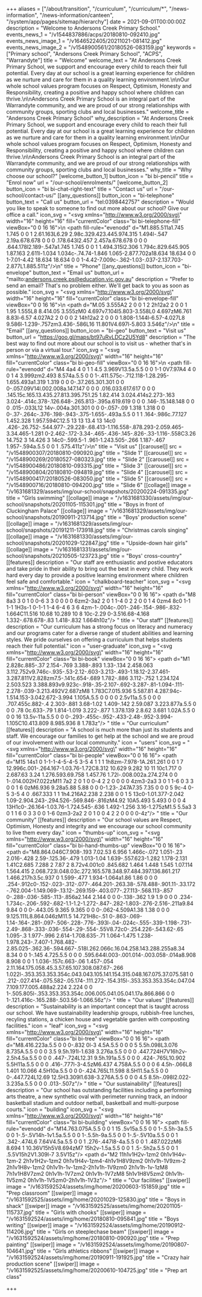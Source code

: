 +++
aliases = ["/about/transition", "/curriculum", "/curriculum/*", "/news-information", "/news-information/canteen", "/system/app/pages/sitemap/hierarchy"]
date = 2021-09-01T00:00:00Z
description = "Welcome to Andersons Creek Primary School."
events_news_1 = "/v1544837886/acps/20180810-092410.jpg"
events_news_image_1 = "/v1646522405/20211021-081412.jpg"
events_news_image_2 = "/v1548900561/20180526-083159.jpg"
keywords = ["Primary school", "Andersons Creek Primary School", "ACPS", "Warrandyte"]
title = "Welcome"
welcome_text = "At Andersons Creek Primary School, we support and encourage every child to reach their full potential. Every day at our school is a great learning experience for children as we nurture and care for them in a quality learning environment.\n\nOur whole school values program focuses on Respect, Optimism, Honesty and Responsibility, creating a positive and happy school where children can thrive.\n\nAndersons Creek Primary School is an integral part of the Warrandyte community, and we are proud of our strong relationships with community groups, sporting clubs and local businesses."
welcome_title = "Andersons Creek Primary School"
why_description = "At Andersons Creek Primary School, we support and encourage every child to reach their full potential. Every day at our school is a great learning experience for children as we nurture and care for them in a quality learning environment.\n\nOur whole school values program focuses on Respect, Optimism, Honesty and Responsibility, creating a positive and happy school where children can thrive.\n\nAndersons Creek Primary School is an integral part of the Warrandyte community, and we are proud of our strong relationships with community groups, sporting clubs and local businesses."
why_title = "Why choose our school?"
[welcome_button_1]
button_icon = "bi bi-pencil"
title = "Enrol now"
url = "/our-school/enrolments/"
[welcome_button_2]
button_icon = "bi bi-chat-right-text"
title = "Contact us"
url = "/our-school/contact-us/"
[[any_questions]]
button_icon = "bi-telephone"
button_text = "Call us"
button_url = "tel:0398442757"
description = "Would you like to speak to someone to find out more about our school? Give our office a call."
icon_svg = "<svg xmlns=\"http://www.w3.org/2000/svg\" width=\"16\" height=\"16\" fill=\"currentColor\" class=\"bi bi-telephone-fill\" viewBox=\"0 0 16 16\">\n  <path fill-rule=\"evenodd\" d=\"M1.885.511a1.745 1.745 0 0 1 2.61.163L6.29 2.98c.329.423.445.974.315 1.494l-.547 2.19a.678.678 0 0 0 .178.643l2.457 2.457a.678.678 0 0 0 .644.178l2.189-.547a1.745 1.745 0 0 1 1.494.315l2.306 1.794c.829.645.905 1.87.163 2.611l-1.034 1.034c-.74.74-1.846 1.065-2.877.702a18.634 18.634 0 0 1-7.01-4.42 18.634 18.634 0 0 1-4.42-7.009c-.362-1.03-.037-2.137.703-2.877L1.885.511z\"/>\n</svg>"
title = "Phone"
[[any_questions]]
button_icon = "bi-envelope"
button_text = "Email us"
button_url = "mailto:andersons.creek.ps@education.vic.gov.au"
description = "Prefer to send an email? That's no problem either. We'll get back to you as soon as possible."
icon_svg = "<svg xmlns=\"http://www.w3.org/2000/svg\" width=\"16\" height=\"16\" fill=\"currentColor\" class=\"bi bi-envelope-fill\" viewBox=\"0 0 16 16\">\n  <path d=\"M.05 3.555A2 2 0 0 1 2 2h12a2 2 0 0 1 1.95 1.555L8 8.414.05 3.555zM0 4.697v7.104l5.803-3.558L0 4.697zM6.761 8.83l-6.57 4.027A2 2 0 0 0 2 14h12a2 2 0 0 0 1.808-1.144l-6.57-4.027L8 9.586l-1.239-.757zm3.436-.586L16 11.801V4.697l-5.803 3.546z\"/>\n</svg>"
title = "Email"
[[any_questions]]
button_icon = "bi-geo"
button_text = "Visit us"
button_url = "https://goo.gl/maps/bt97uRvLDCz2U5Yd8"
description = "The best way to find out more about our school is to visit us - whether that's in person or via a virtual tour."
icon_svg = "<svg xmlns=\"http://www.w3.org/2000/svg\" width=\"16\" height=\"16\" fill=\"currentColor\" class=\"bi bi-geo-fill\" viewBox=\"0 0 16 16\">\n  <path fill-rule=\"evenodd\" d=\"M4 4a4 4 0 1 1 4.5 3.969V13.5a.5.5 0 0 1-1 0V7.97A4 4 0 0 1 4 3.999zm2.493 8.574a.5.5 0 0 1-.411.575c-.712.118-1.28.295-1.655.493a1.319 1.319 0 0 0-.37.265.301.301 0 0 0-.057.09V14l.002.008a.147.147 0 0 0 .016.033.617.617 0 0 0 .145.15c.165.13.435.27.813.395.751.25 1.82.414 3.024.414s2.273-.163 3.024-.414c.378-.126.648-.265.813-.395a.619.619 0 0 0 .146-.15.148.148 0 0 0 .015-.033L12 14v-.004a.301.301 0 0 0-.057-.09 1.318 1.318 0 0 0-.37-.264c-.376-.198-.943-.375-1.655-.493a.5.5 0 1 1 .164-.986c.77.127 1.452.328 1.957.594C12.5 13 13 13.4 13 14c0 .426-.26.752-.544.977-.29.228-.68.413-1.116.558-.878.293-2.059.465-3.34.465-1.281 0-2.462-.172-3.34-.465-.436-.145-.826-.33-1.116-.558C3.26 14.752 3 14.426 3 14c0-.599.5-1 .961-1.243.505-.266 1.187-.467 1.957-.594a.5.5 0 0 1 .575.411z\"/>\n</svg>"
title = "Visit us"
[[carousel]]
src = "/v1548900307/20180810-090920.jpg"
title = "Slide 1"
[[carousel]]
src = "/v1548900269/20180527-080323.jpg"
title = "Slide 2"
[[carousel]]
src = "/v1548900486/20180810-093315.jpg"
title = "Slide 3"
[[carousel]]
src = "/v1548900804/20180810-094819.jpg"
title = "Slide 4"
[[carousel]]
src = "/v1548900417/20180526-083050.jpg"
title = "Slide 5"
[[carousel]]
src = "/v1548900716/20180810-094200.jpg"
title = "Slide 6"
[[collage]]
image = "/v1631681329/assets/img/our-school/snapshots/20200224-091335.jpg"
title = "Girls swimming"
[[collage]]
image = "/v1631681330/assets/img/our-school/snapshots/20201105-115301.jpg"
title = "Boys in front of Cluckingham Palace"
[[collage]]
image = "/v1631681329/assets/img/our-school/snapshots/20190911-213714.jpg"
title = "Boys' production scene"
[[collage]]
image = "/v1631681329/assets/img/our-school/snapshots/20191211-173918.jpg"
title = "Christmas carols singing"
[[collage]]
image = "/v1631681330/assets/img/our-school/snapshots/20201029-122847.jpg"
title = "Upside-down hair girls"
[[collage]]
image = "/v1631681331/assets/img/our-school/snapshots/20210505-123723.jpg"
title = "Boys' cross-country"
[[features]]
description = "Our staff are enthusiastic and postive educators and take pride in their ability to bring out the best in every child. They work hard every day to provide a positive learning environment where children feel safe and comfortable."
icon = "chalkboard-teacher"
icon_svg = "<svg xmlns=\"http://www.w3.org/2000/svg\" width=\"16\" height=\"16\" fill=\"currentColor\" class=\"bi bi-person\" viewBox=\"0 0 16 16\">   <path d=\"M8 8a3 3 0 1 0 0-6 3 3 0 0 0 0 6zm2-3a2 2 0 1 1-4 0 2 2 0 0 1 4 0zm4 8c0 1-1 1-1 1H3s-1 0-1-1 1-4 6-4 6 3 6 4zm-1-.004c-.001-.246-.154-.986-.832-1.664C11.516 10.68 10.289 10 8 10c-2.29 0-3.516.68-4.168 1.332-.678.678-.83 1.418-.832 1.664h10z\"/> </svg>"
title = "Our staff"
[[features]]
description = "Our curriculum has a strong focus on literacy and numeracy and our programs cater for a diverse range of student abilities and learning styles. We pride ourselves on offering a curriculum that helps students reach their full potential."
icon = "user-graduate"
icon_svg = "<svg xmlns=\"http://www.w3.org/2000/svg\" width=\"16\" height=\"16\" fill=\"currentColor\" class=\"bi bi-book\" viewBox=\"0 0 16 16\">   <path d=\"M1 2.828c.885-.37 2.154-.769 3.388-.893 1.33-.134 2.458.063 3.112.752v9.746c-.935-.53-2.12-.603-3.213-.493-1.18.12-2.37.461-3.287.811V2.828zm7.5-.141c.654-.689 1.782-.886 3.112-.752 1.234.124 2.503.523 3.388.893v9.923c-.918-.35-2.107-.692-3.287-.81-1.094-.111-2.278-.039-3.213.492V2.687zM8 1.783C7.015.936 5.587.81 4.287.94c-1.514.153-3.042.672-3.994 1.105A.5.5 0 0 0 0 2.5v11a.5.5 0 0 0 .707.455c.882-.4 2.303-.881 3.68-1.02 1.409-.142 2.59.087 3.223.877a.5.5 0 0 0 .78 0c.633-.79 1.814-1.019 3.222-.877 1.378.139 2.8.62 3.681 1.02A.5.5 0 0 0 16 13.5v-11a.5.5 0 0 0-.293-.455c-.952-.433-2.48-.952-3.994-1.105C10.413.809 8.985.936 8 1.783z\"/> </svg>"
title = "Our curriculum"
[[features]]
description = "A school is much more than just its students and staff. We encourage our families to get help at the school and we are proud of our involvement with our local community."
icon = "users"
icon_svg = "<svg xmlns=\"http://www.w3.org/2000/svg\" width=\"16\" height=\"16\" fill=\"currentColor\" class=\"bi bi-people\" viewBox=\"0 0 16 16\">   <path d=\"M15 14s1 0 1-1-1-4-5-4-5 3-5 4 1 1 1 1h8zm-7.978-1A.261.261 0 0 1 7 12.996c.001-.264.167-1.03.76-1.72C8.312 10.629 9.282 10 11 10c1.717 0 2.687.63 3.24 1.276.593.69.758 1.457.76 1.72l-.008.002a.274.274 0 0 1-.014.002H7.022zM11 7a2 2 0 1 0 0-4 2 2 0 0 0 0 4zm3-2a3 3 0 1 1-6 0 3 3 0 0 1 6 0zM6.936 9.28a5.88 5.88 0 0 0-1.23-.247A7.35 7.35 0 0 0 5 9c-4 0-5 3-5 4 0 .667.333 1 1 1h4.216A2.238 2.238 0 0 1 5 13c0-1.01.377-2.042 1.09-2.904.243-.294.526-.569.846-.816zM4.92 10A5.493 5.493 0 0 0 4 13H1c0-.26.164-1.03.76-1.724.545-.636 1.492-1.256 3.16-1.275zM1.5 5.5a3 3 0 1 1 6 0 3 3 0 0 1-6 0zm3-2a2 2 0 1 0 0 4 2 2 0 0 0 0-4z\"/> </svg>"
title = "Our community"
[[features]]
description = "Our school values are Respect, Optimism, Honesty and integrity and we encourage our school community to live them every day."
icon = "thumbs-up"
icon_svg = "<svg xmlns=\"http://www.w3.org/2000/svg\" width=\"16\" height=\"16\" fill=\"currentColor\" class=\"bi bi-hand-thumbs-up\" viewBox=\"0 0 16 16\">   <path d=\"M8.864.046C7.908-.193 7.02.53 6.956 1.466c-.072 1.051-.23 2.016-.428 2.59-.125.36-.479 1.013-1.04 1.639-.557.623-1.282 1.178-2.131 1.41C2.685 7.288 2 7.87 2 8.72v4.001c0 .845.682 1.464 1.448 1.545 1.07.114 1.564.415 2.068.723l.048.03c.272.165.578.348.97.484.397.136.861.217 1.466.217h3.5c.937 0 1.599-.477 1.934-1.064a1.86 1.86 0 0 0 .254-.912c0-.152-.023-.312-.077-.464.201-.263.38-.578.488-.901.11-.33.172-.762.004-1.149.069-.13.12-.269.159-.403.077-.27.113-.568.113-.857 0-.288-.036-.585-.113-.856a2.144 2.144 0 0 0-.138-.362 1.9 1.9 0 0 0 .234-1.734c-.206-.592-.682-1.1-1.2-1.272-.847-.282-1.803-.276-2.516-.211a9.84 9.84 0 0 0-.443.05 9.365 9.365 0 0 0-.062-4.509A1.38 1.38 0 0 0 9.125.111L8.864.046zM11.5 14.721H8c-.51 0-.863-.069-1.14-.164-.281-.097-.506-.228-.776-.393l-.04-.024c-.555-.339-1.198-.731-2.49-.868-.333-.036-.554-.29-.554-.55V8.72c0-.254.226-.543.62-.65 1.095-.3 1.977-.996 2.614-1.708.635-.71 1.064-1.475 1.238-1.978.243-.7.407-1.768.482-2.85.025-.362.36-.594.667-.518l.262.066c.16.04.258.143.288.255a8.34 8.34 0 0 1-.145 4.725.5.5 0 0 0 .595.644l.003-.001.014-.003.058-.014a8.908 8.908 0 0 1 1.036-.157c.663-.06 1.457-.054 2.11.164.175.058.45.3.57.65.107.308.087.67-.266 1.022l-.353.353.353.354c.043.043.105.141.154.315.048.167.075.37.075.581 0 .212-.027.414-.075.582-.05.174-.111.272-.154.315l-.353.353.353.354c.047.047.109.177.005.488a2.224 2.224 0 0 1-.505.805l-.353.353.353.354c.006.005.041.05.041.17a.866.866 0 0 1-.121.416c-.165.288-.503.56-1.066.56z\"/> </svg>"
title = "Our values"
[[features]]
description = "Sustainability is an important concept that is taught across our school. We have sustainability leadership groups, rubbish-free lunches, recyling stations, a chicken house and vegetable garden with composting facilities."
icon = "leaf"
icon_svg = "<svg xmlns=\"http://www.w3.org/2000/svg\" width=\"16\" height=\"16\" fill=\"currentColor\" class=\"bi bi-tree\" viewBox=\"0 0 16 16\">   <path d=\"M8.416.223a.5.5 0 0 0-.832 0l-3 4.5A.5.5 0 0 0 5 5.5h.098L3.076 8.735A.5.5 0 0 0 3.5 9.5h.191l-1.638 3.276a.5.5 0 0 0 .447.724H7V16h2v-2.5h4.5a.5.5 0 0 0 .447-.724L12.31 9.5h.191a.5.5 0 0 0 .424-.765L10.902 5.5H11a.5.5 0 0 0 .416-.777l-3-4.5zM6.437 4.758A.5.5 0 0 0 6 4.5h-.066L8 1.401 10.066 4.5H10a.5.5 0 0 0-.424.765L11.598 8.5H11.5a.5.5 0 0 0-.447.724L12.69 12.5H3.309l1.638-3.276A.5.5 0 0 0 4.5 8.5h-.098l2.022-3.235a.5.5 0 0 0 .013-.507z\"/> </svg>"
title = "Our sustainability"
[[features]]
description = "Our school has outstanding facilities including a performing arts theatre, a new synthetic oval with perimeter running track, an indoor basketball stadium and outdoor netball, basketball and multi-purpose courts."
icon = "building"
icon_svg = "<svg xmlns=\"http://www.w3.org/2000/svg\" width=\"16\" height=\"16\" fill=\"currentColor\" class=\"bi bi-building\" viewBox=\"0 0 16 16\">   <path fill-rule=\"evenodd\" d=\"M14.763.075A.5.5 0 0 1 15 .5v15a.5.5 0 0 1-.5.5h-3a.5.5 0 0 1-.5-.5V14h-1v1.5a.5.5 0 0 1-.5.5h-9a.5.5 0 0 1-.5-.5V10a.5.5 0 0 1 .342-.474L6 7.64V4.5a.5.5 0 0 1 .276-.447l8-4a.5.5 0 0 1 .487.022zM6 8.694 1 10.36V15h5V8.694zM7 15h2v-1.5a.5.5 0 0 1 .5-.5h2a.5.5 0 0 1 .5.5V15h2V1.309l-7 3.5V15z\"/>   <path d=\"M2 11h1v1H2v-1zm2 0h1v1H4v-1zm-2 2h1v1H2v-1zm2 0h1v1H4v-1zm4-4h1v1H8V9zm2 0h1v1h-1V9zm-2 2h1v1H8v-1zm2 0h1v1h-1v-1zm2-2h1v1h-1V9zm0 2h1v1h-1v-1zM8 7h1v1H8V7zm2 0h1v1h-1V7zm2 0h1v1h-1V7zM8 5h1v1H8V5zm2 0h1v1h-1V5zm2 0h1v1h-1V5zm0-2h1v1h-1V3z\"/> </svg>"
title = "Our facilities"
[[swiper]]
image = "/v1631592524/assets/img/home/20200603-151859.jpg"
title = "Prep classroom"
[[swiper]]
image = "/v1631592525/assets/img/home/20201029-125830.jpg"
title = "Boys in shack"
[[swiper]]
image = "/v1631592525/assets/img/home/20201105-115737.jpg"
title = "Girls with chooks"
[[swiper]]
image = "/v1631592524/assets/img/home/20180810-095841.jpg"
title = "Boys writing"
[[swiper]]
image = "/v1631592524/assets/img/home/20190912-114206.jpg"
title = "Girls on steeplechase beam"
[[swiper]]
image = "/v1631592524/assets/img/home/20180810-090920.jpg"
title = "Prep painting"
[[swiper]]
image = "/v1631592524/assets/img/home/20190807-104641.jpg"
title = "Girls athletics ribbons"
[[swiper]]
image = "/v1631592524/assets/img/home/20190911-191925.jpg"
title = "Crazy hair production scene"
[[swiper]]
image = "/v1631592525/assets/img/home/20200610-104725.jpg"
title = "Prep art class"

+++
